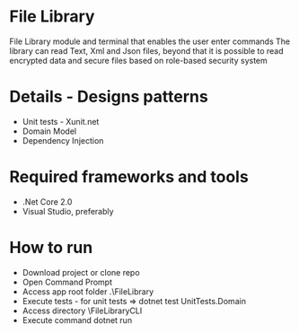 # File Library

File Library module and terminal that enables the user enter commands
The library can read Text, Xml and Json files, beyond that it is possible to read encrypted data and secure files based on role-based security system

# Details - Designs patterns

 - Unit tests - Xunit.net
 - Domain Model
 - Dependency Injection 
 
 # Required frameworks and tools
 - .Net Core 2.0
 - Visual Studio, preferably
 
 # How to run
 
 - Download project or clone repo
 - Open Command Prompt
 - Access app root folder .\FileLibrary
 - Execute tests - for unit tests => dotnet test UnitTests.Domain
 - Access directory \FileLibraryCLI 
 - Execute command dotnet run
